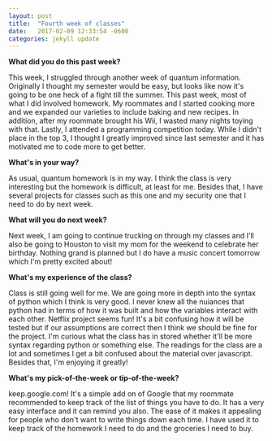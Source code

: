 ```yaml
---
layout: post
title:  "Fourth week of classes"
date:   2017-02-09 12:33:54 -0600
categories: jekyll update
---
```

**What did you do this past week?**

This week, I struggled through another week of quantum information. Originally I thought my semester would be easy, but looks like now it's going to be one heck of a fight till the summer. This past week, most of what I did involved homework. My roommates and I started cooking more and we expanded our varieties to include baking and new recipes. In addition, after my roommate brought his Wii, I wasted many nights toying with that. Lastly, I attended a programming competition today. While I didn't place in the top 3, I thought I greatly improved since last semester and it has motivated me to code more to get better. 

**What's in your way?**

As usual, quantum homework is in my way. I think the class is very interesting but the homework is difficult, at least for me. Besides that, I have several projects for classes such as this one and my security one that I need to do by next week.

**What will you do next week?**

Next week, I am going to continue trucking on through my classes and I'll also be going to Houston to visit my mom for the weekend to celebrate her birthday. Nothing grand is planned but I do have a music concert tomorrow which I'm pretty excited about! 

**What's my experience of the class?**

Class is still going well for me. We are going more in depth into the syntax of python which I think is very good. I never knew all the nuiances that python had in terms of how it was built and how the variables interact with each other. Netflix project seems fun! It's a bit confusing how it will be tested but if our assumptions are correct then I think we should be fine for the project. I'm curious what the class has in stored whether it'll be more syntax regarding python or something else. The readings for the class are a lot and sometimes I get a bit confused about the material over javascript. Besides that, I'm enjoying it greatly!

**What's my pick-of-the-week or tip-of-the-week?**

keep.google.com! It's a simple add on of Google that my roommate recommended to keep track of the list of things you have to do. It has a very easy interface and it can remind you also. The ease of it makes it appealing for people who don't want to write things down each time. I have used it to keep track of the homework I need to do and the groceries I need to buy.
